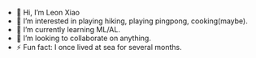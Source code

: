 - 👋 Hi, I’m Leon Xiao
- 👀 I’m interested in playing hiking, playing pingpong, cooking(maybe).
- 🌱 I’m currently learning ML/AL.
- 💞️ I’m looking to collaborate on anything.
- ⚡ Fun fact:  I once lived at sea for several months.

<!---
lxiao-coder/lxiao-coder is a ✨ special ✨ repository because its `README.md` (this file) appears on your GitHub profile.
You can click the Preview link to take a look at your changes.
--->
